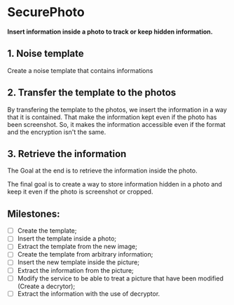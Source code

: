 # SecurePhoto
**Insert information inside a photo to track or keep hidden information.**

## 1. Noise template
Create a noise template that contains informations

## 2. Transfer the template to the photos
By transfering the template to the photos, we insert the information in a way that it is contained. That make the information kept even if the photo has been screenshot. So, it makes the information accessible even if the format and the encryption isn't the same.

## 3. Retrieve the information
The Goal at the end is to retrieve the information inside the photo.

The final goal is to create a way to store information hidden in a photo and keep it even if the photo is screenshot or cropped.

## Milestones:
- [ ] Create the template;
- [ ] Insert the template inside a photo;
- [ ] Extract the template from the new image;
- [ ] Create the template from arbitrary information;
- [ ] Insert the new template inside the picture;
- [ ] Extract the information from the picture;
- [ ] Modify the service to be able to treat a picture that have been modified (Create a decrytor);
- [ ] Extract the information with the use of decryptor.
